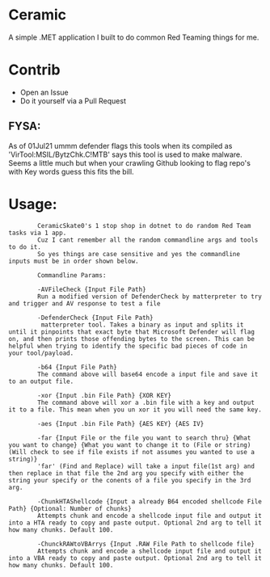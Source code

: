 # Ceramic
A simple .MET application I built to do common Red Teaming things for me. 

# Contrib
- Open an Issue
- Do it yourself via a Pull Request

## FYSA:
As of 01Jul21 ummm defender flags this tools when its compiled as 'VirTool:MSIL/BytzChk.C!MTB' says this tool is used to make malware. Seems a little much but when your crawling Github looking to flag repo's with Key words guess this fits the bill.

# Usage:
            CeramicSkate0's 1 stop shop in dotnet to do random Red Team tasks via 1 app.  
            Cuz I cant remember all the random commandline args and tools to do it.      
            So yes things are case sensitive and yes the commandline inputs must be in order shown below.

            Commandline Params:
            
            -AVFileCheck {Input File Path}
            Run a modified version of DefenderCheck by matterpreter to try and trigger and AV response to test a file           

            -DefenderCheck {Input File Path}
             matterpreter tool. Takes a binary as input and splits it until it pinpoints that exact byte that Microsoft Defender will flag on, and then prints those offending bytes to the screen. This can be helpful when trying to identify the specific bad pieces of code in your tool/payload.
            
            -b64 {Input File Path}
            The command above will base64 encode a input file and save it to an output file.

            -xor {Input .bin File Path} {XOR KEY}
            The command above will xor a .bin file with a key and output it to a file. This mean when you un xor it you will need the same key.

            -aes {Input .bin File Path} {AES KEY} {AES IV}

            -far {Input File or the file you want to search thru} {What you want to change} {What you want to change it to (File or string)(Will check to see if file exists if not assumes you wanted to use a string)}
            'far' (Find and Replace) will take a input file(1st arg) and then replace in that file the 2nd arg you specify with either the string your specify or the conents of a file you specify in the 3rd arg.

            -ChunkHTAShellcode {Input a already B64 encoded shellcode File Path} {Optional: Number of chunks}
            Attempts chunk and encode a shellcode input file and output it into a HTA ready to copy and paste output. Optional 2nd arg to tell it how many chunks. Default 100.
            
            -ChunckRAWtoVBArrys {Input .RAW File Path to shellcode file}
            Attempts chunk and encode a shellcode input file and output it into a VBA ready to copy and paste output. Optional 2nd arg to tell it how many chunks. Default 100.
